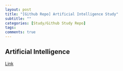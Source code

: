 ```yaml
---
layout: post
title: "[Github Repo] Artificial Intelligence Study"
subtitle: ""
categories: [Study/Github Study Repo]
tags:
comments: true
---
```


## Artificial Intelligence

[Link](https://github.com/dev-onejun/AI-Study)
